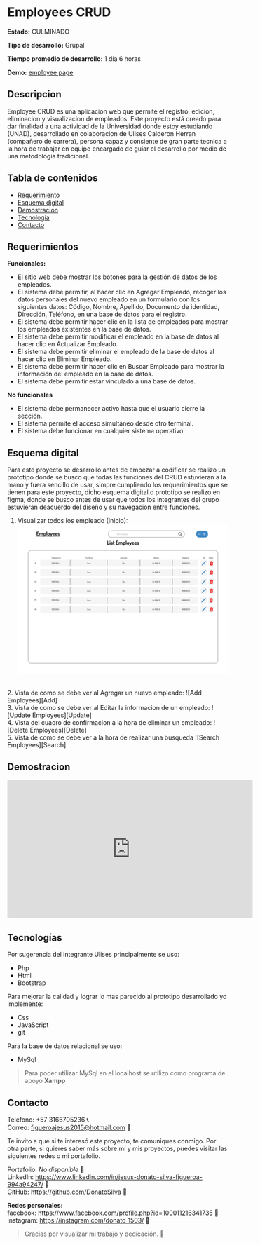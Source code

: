 # Employees CRUD
**Estado:** CULMINADO

**Tipo de desarrollo:** Grupal

**Tiempo promedio de desarrollo:** 1 día 6 horas

**Demo:** [employee page](https://employee-crud.000webhostapp.com/php_crud/index.php)

## Descripcion

Employee CRUD es una aplicacion web que permite el registro, edicion, eliminacion y visualizacion de empleados. Este proyecto está creado para dar finalidad a una actividad de la Universidad donde estoy estudiando (UNAD), desarrollado en colaboracion de Ulises Calderon Herran (compañero de carrera), persona capaz y consiente de gran parte tecnica a la hora de trabajar en equipo encargado de guiar el desarrollo por medio de una metodologia tradicional.

## Tabla de contenidos

- [Requerimiento](#requerimientos)
- [Esquema digital](#esquema-digital)
- [Demostracion](#demostracion)
- [Tecnologia](#tecnologia)
- [Contacto](#contacto)

## Requerimientos

**Funcionales:** <br>
- El sitio web debe mostrar los botones para la gestión de datos de los empleados.
- El sistema debe permitir, al hacer clic en Agregar Empleado, recoger los datos personales del nuevo empleado en un formulario con los siguientes datos: Código, Nombre, Apellido, Documento de identidad, Dirección, Teléfono, en una base de datos para el registro.
- El sistema debe permitir hacer clic en la lista de empleados para mostrar los empleados existentes en la base de datos.
- El sistema debe permitir modificar el empleado en la base de datos al hacer clic en Actualizar Empleado.
- El sistema debe permitir eliminar el empleado de la base de datos al hacer clic en Eliminar Empleado.
- El sistema debe permitir hacer clic en Buscar Empleado para mostrar la información del empleado en la base de datos.
- El sistema debe permitir estar vinculado a una base de datos. 

**No funcionales** <br>
- El sistema debe permanecer activo hasta que el usuario cierre la sección.
- El sistema permite el acceso simultáneo desde otro terminal.
- El sistema debe funcionar en cualquier sistema operativo.

## Esquema digital

Para este proyecto se desarrollo antes de empezar a codificar se realizo un prototipo donde se busco que todas las funciones del CRUD estuvieran a la mano y fuera sencillo de usar, simpre cumpliendo los requerimientos que se tienen para este proyecto, dicho esquema digital o prototipo se realizo en figma, donde se busco antes de usar que todos los integrantes del grupo estuvieran deacuerdo del diseño y su navegacion entre funciones. <br>

1. Visualizar todos los empleado (Inicio):
![List Employees][List]
<br>
2. Vista de como se debe ver al Agregar un nuevo empleado:
![Add Employees][Add]
<br>
3. Vista de como se debe ver al Editar la informacion de un empleado:
![Update Employees][Update]
<br>
4. Vista del cuadro de confirmacion a la hora de eliminar un empleado:
![Delete Employees][Delete]
<br>
5. Vista de como se debe ver a la hora de realizar una busqueda
![Search Employees][Search]

## Demostracion

<iframe width="560" height="315" src="https://www.youtube.com/watch?v=KB4S9aRO7Vw&ab_channel=jesusdonatosilvafigueroa" frameborder="0" allowfullscreen></iframe>

## Tecnologías

Por sugerencia del integrante Ulises principalmente se uso:

- Php
- Html
- Bootstrap

Para mejorar la calidad y lograr lo mas parecido al prototipo desarrollado yo implemente:

- Css
- JavaScript
- git

Para la base de datos relacional se uso:

- MySql

> Para poder utilizar MySql en el localhost se utilizo como programa de apoyo **Xampp**


## Contacto

Teléfono: +57 3166705236 📞 <br>
Correo: figueroajesus2015@hotmail.com 📧

Te invito a que si te interesó este proyecto, te comuniques conmigo. Por otra parte, si quieres saber más sobre mí y mis proyectos, puedes visitar las siguientes redes o mi portafolio.

Portafolio: _No disponible_ 🚧  <br>
LinkedIn: https://www.linkedin.com/in/jesus-donato-silva-figueroa-994a94247/ 🔗 <br>
GitHub: https://github.com/DonatoSilva 🔗

**Redes personales:**   
facebook: https://www.facebook.com/profile.php?id=100011216341735 🔗  
instagram: https://instagram.com/donato_1503/ 🔗  

> Gracias por visualizar mi trabajo y dedicación. 👏

[List]: /prototipo/List%20Employees.png
[Add]: /prototipo/Add%20Employee.png
[Delete]: /prototipo/Delet%20Employees.png
[Update]: /prototipo/Edit%20Employee.png
[Search]: /prototipo/Search%20Employee.png